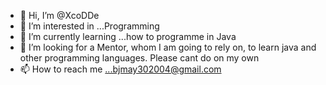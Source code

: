 - 👋 Hi, I’m @XcoDDe
- 👀 I’m interested in ...Programming
- 🌱 I’m currently learning ...how to programme in Java
- 💞️ I’m looking for a Mentor, whom I am going to rely on, to learn java and other programming languages. Please cant do on my own
- 📫 How to reach me ...bjmay302004@gmail.com

<!---
XcoDDe/XcoDDe is a ✨ special ✨ repository because its `README.md` (this file) appears on your GitHub profile.
You can click the Preview link to take a look at your changes.
--->
